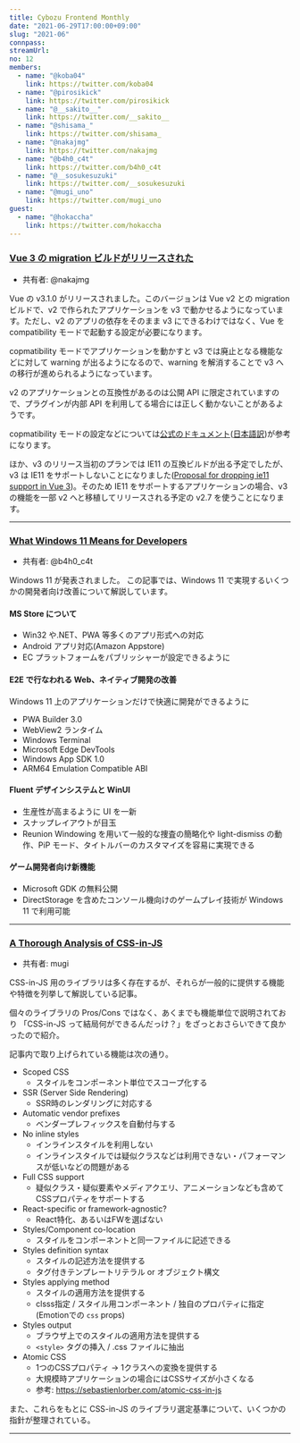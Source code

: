 ```yaml
---
title: Cybozu Frontend Monthly
date: "2021-06-29T17:00:00+09:00"
slug: "2021-06"
connpass:
streamUrl:
no: 12
members:
  - name: "@koba04"
    link: https://twitter.com/koba04
  - name: "@pirosikick"
    link: https://twitter.com/pirosikick
  - name: "@__sakito__"
    link: https://twitter.com/__sakito__
  - name: "@shisama_"
    link: https://twitter.com/shisama_
  - name: "@nakajmg"
    link: https://twitter.com/nakajmg
  - name: "@b4h0_c4t"
    link: https://twitter.com/b4h0_c4t
  - name: "@__sosukesuzuki"
    link: https://twitter.com/__sosukesuzuki
  - name: "@mugi_uno"
    link: https://twitter.com/mugi_uno
guest:
  - name: "@hokaccha"
    link: https://twitter.com/hokaccha
---
```


### [Vue 3 の migration ビルドがリリースされた](https://github.com/vuejs/vue-next/releases/tag/v3.1.0)

- 共有者: @nakajmg

Vue の v3.1.0 がリリースされました。このバージョンは Vue v2 との migration ビルドで、v2 で作られたアプリケーションを v3 で動かせるようになっています。ただし、v2 のアプリの依存をそのまま v3 にできるわけではなく、Vue を compatibility モードで起動する設定が必要になります。

copmatibility モードでアプリケーションを動かすと v3 では廃止となる機能などに対して warning が出るようになるので、warning を解消することで v3 への移行が進められるようになっています。

v2 のアプリケーションとの互換性があるのは公開 API に限定されていますので、プラグインが内部 API を利用してる場合には正しく動かないことがあるようです。

copmatibility モードの設定などについては[公式のドキュメント](https://v3.vuejs.org/guide/migration/migration-build.html)([日本語訳](https://v3.ja.vuejs.org/guide/migration/migration-build.html))が参考になります。

ほか、v3 のリリース当初のプランでは IE11 の互換ビルドが出る予定でしたが、v3 は IE11 をサポートしないことになりました([Proposal for dropping ie11 support in Vue 3](https://github.com/vuejs/rfcs/discussions/296))。そのため IE11 をサポートするアプリケーションの場合、v3 の機能を一部 v2 へと移植してリリースされる予定の v2.7 を使うことになります。

---

### [What Windows 11 Means for Developers](https://blogs.windows.com/windowsdeveloper/2021/06/24/what-windows-11-means-for-developers/)

- 共有者: @b4h0_c4t

Windows 11 が発表されました。
この記事では、Windows 11 で実現するいくつかの開発者向け改善について解説しています。

#### MS Store について

- Win32 や.NET、PWA 等多くのアプリ形式への対応
- Android アプリ対応(Amazon Appstore)
- EC プラットフォームをパブリッシャーが設定できるように

#### E2E で行なわれる Web、ネイティブ開発の改善

Windows 11 上のアプリケーションだけで快適に開発ができるように

- PWA Builder 3.0
- WebView2 ランタイム
- Windows Terminal
- Microsoft Edge DevTools
- Windows App SDK 1.0
- ARM64 Emulation Compatible ABI

#### Fluent デザインシステムと WinUI

- 生産性が高まるように UI を一新
- スナップレイアウトが目玉
- Reunion Windowing を用いて一般的な捜査の簡略化や light-dismiss の動作、PiP モード、タイトルバーのカスタマイズを容易に実現できる

#### ゲーム開発者向け新機能

- Microsoft GDK の無料公開
- DirectStorage を含めたコンソール機向けのゲームプレイ技術が Windows 11 で利用可能

---

### [A Thorough Analysis of CSS-in-JS](https://css-tricks.com/a-thorough-analysis-of-css-in-js/)

- 共有者: mugi

CSS-in-JS 用のライブラリは多く存在するが、それらが一般的に提供する機能や特徴を列挙して解説している記事。

個々のライブラリの Pros/Cons ではなく、あくまでも機能単位で説明されており 「CSS-in-JS って結局何ができるんだっけ？」をざっとおさらいできて良かったので紹介。

記事内で取り上げられている機能は次の通り。

- Scoped CSS
  - スタイルをコンポーネント単位でスコープ化する
- SSR (Server Side Rendering)
  - SSR時のレンダリングに対応する
- Automatic vendor prefixes
  - ベンダープレフィックスを自動付与する
- No inline styles
  - インラインスタイルを利用しない
  - インラインスタイルでは疑似クラスなどは利用できない・パフォーマンスが低いなどの問題がある
- Full CSS support
  - 疑似クラス・疑似要素やメディアクエリ、アニメーションなども含めてCSSプロパティをサポートする
- React-specific or framework-agnostic? 
  - React特化、あるいはFWを選ばない
- Styles/Component co-location
  - スタイルをコンポーネントと同一ファイルに記述できる
- Styles definition syntax
  - スタイルの記述方法を提供する
  - タグ付きテンプレートリテラル or オブジェクト構文
- Styles applying method
  - スタイルの適用方法を提供する
  - clsss指定 / スタイル用コンポーネント / 独自のプロパティに指定(Emotionでの `css` props)
- Styles output
  - ブラウザ上でのスタイルの適用方法を提供する
  - `<style>` タグの挿入 / .css ファイルに抽出
- Atomic CSS
  - 1つのCSSプロパティ → 1クラスへの変換を提供する
  - 大規模時アプリケーションの場合にはCSSサイズが小さくなる
  - 参考: https://sebastienlorber.com/atomic-css-in-js

また、これらをもとに CSS-in-JS のライブラリ選定基準について、いくつかの指針が整理されている。

---